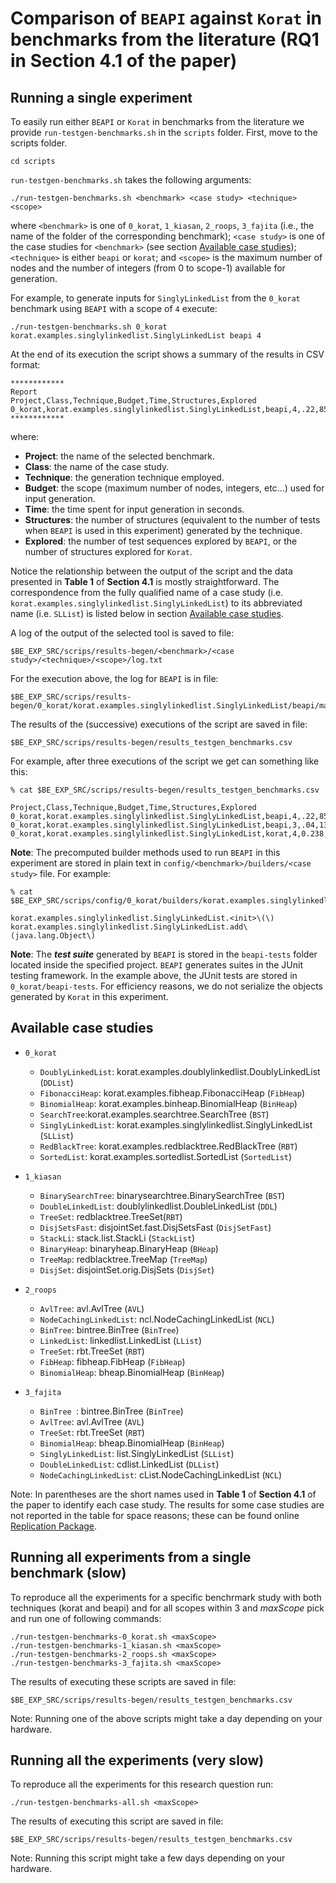 # Comparison of `BEAPI` against `Korat` in benchmarks from the literature (RQ1 in Section 4.1 of the paper)

## Running a single experiment

To easily run either `BEAPI` or `Korat` in benchmarks from the literature we provide `run-testgen-benchmarks.sh` in the `scripts` folder. First, move to the scripts folder.

```
cd scripts
```

`run-testgen-benchmarks.sh` takes the following arguments:
```
./run-testgen-benchmarks.sh <benchmark> <case study> <technique> <scope>
```
where `<benchmark>` is one of `0_korat`, `1_kiasan`, `2_roops`, `3_fajita` (i.e., the name of the folder of the corresponding benchmark); `<case study>` is one of the case studies for `<benchmark>` (see section [Available case studies](#Available-case-studies));  `<technique>` is either `beapi` or `korat`; and `<scope>` is the maximum number of nodes and the number of integers (from 0 to scope-1) available for generation.

For example, to generate inputs for `SinglyLinkedList` from the `0_korat` benchmark using `BEAPI` with a scope of `4` execute:
```
./run-testgen-benchmarks.sh 0_korat korat.examples.singlylinkedlist.SinglyLinkedList beapi 4
```

At the end of its execution the script shows a summary of the results in CSV format:

```
************
Report
Project,Class,Technique,Budget,Time,Structures,Explored
0_korat,korat.examples.singlylinkedlist.SinglyLinkedList,beapi,4,.22,85,345
************
```

where:

- **Project**: the name of the selected benchmark.
- **Class**: the name of the case study.
- **Technique**: the generation technique employed.
- **Budget**: the scope (maximum number of nodes, integers, etc...) used for input generation.
- **Time**: the time spent for input generation in seconds.
- **Structures**: the number of structures (equivalent to the number of tests when `BEAPI` is used in this experiment) generated by the technique.
- **Explored**: the number of test sequences explored by `BEAPI`, or the number of structures explored for `Korat`.

Notice the relationship between the output of the script and the data presented in **Table 1** of **Section 4.1** is mostly straightforward. The correspondence from the fully qualified name of a case study (i.e. `korat.examples.singlylinkedlist.SinglyLinkedList`) to its abbreviated name (i.e. `SLList`) is listed below in section [Available case studies](#Available-case-studies). 

A log of the output of the selected tool is saved to file:

```
$BE_EXP_SRC/scrips/results-begen/<benchmark>/<case study>/<technique>/<scope>/log.txt
```

For the execution above, the log for `BEAPI` is in file:

```
$BE_EXP_SRC/scrips/results-begen/0_korat/korat.examples.singlylinkedlist.SinglyLinkedList/beapi/matching/builders/4/log.txt
```  

The results of the (successive) executions of the script are saved in file: 

```
$BE_EXP_SRC/scrips/results-begen/results_testgen_benchmarks.csv
```

For example, after three executions of the script we get can something like this:

```
% cat $BE_EXP_SRC/scrips/results-begen/results_testgen_benchmarks.csv

Project,Class,Technique,Budget,Time,Structures,Explored
0_korat,korat.examples.singlylinkedlist.SinglyLinkedList,beapi,4,.22,85,345
0_korat,korat.examples.singlylinkedlist.SinglyLinkedList,beapi,3,.04,13,43
0_korat,korat.examples.singlylinkedlist.SinglyLinkedList,korat,4,0.238,85,764
```

**Note**: The precomputed builder methods used to run `BEAPI` in this experiment are stored in plain text in `config/<benchmark>/builders/<case study>` file. For example:

```
% cat $BE_EXP_SRC/scrips/config/0_korat/builders/korat.examples.singlylinkedlist.SinglyLinkedList 

korat.examples.singlylinkedlist.SinglyLinkedList.<init>\(\)
korat.examples.singlylinkedlist.SinglyLinkedList.add\(java.lang.Object\)
```

**Note**: The ***test suite*** generated by `BEAPI` is stored in the `beapi-tests` folder located inside the specified project. `BEAPI` generates suites in the JUnit testing framework. In the example above, the JUnit tests are stored in `0_korat/beapi-tests`. For efficiency reasons, we do not serialize the objects generated by `Korat` in this experiment.

## Available case studies

- `0_korat`
  - `DoublyLinkedList`: korat.examples.doublylinkedlist.DoublyLinkedList (`DDList`)
  - `FibonacciHeap`: korat.examples.fibheap.FibonacciHeap (`FibHeap`)
  -	`BinomialHeap`: korat.examples.binheap.BinomialHeap (`BinHeap`)
  - `SearchTree`:korat.examples.searchtree.SearchTree (`BST`)
  - `SinglyLinkedList`: korat.examples.singlylinkedlist.SinglyLinkedList (`SLList`)
  - `RedBlackTree`: korat.examples.redblacktree.RedBlackTree (`RBT`)
  - `SortedList`: korat.examples.sortedlist.SortedList (`SortedList`) 

- `1_kiasan`
  - `BinarySearchTree`: binarysearchtree.BinarySearchTree (`BST`)
  - `DoubleLinkedList`: doublylinkedlist.DoubleLinkedList (`DDL`)
  - `TreeSet`: redblacktree.TreeSet(`RBT`)
  - `DisjSetsFast`: disjointSet.fast.DisjSetsFast (`DisjSetFast`)
  - `StackLi`: stack.list.StackLi (`StackList`)
  - `BinaryHeap`: binaryheap.BinaryHeap (`BHeap`)
  - `TreeMap`: redblacktree.TreeMap (`TreeMap`)
  - `DisjSet`: disjointSet.orig.DisjSets (`DisjSet`) 

- `2_roops`

  - `AvlTree`: avl.AvlTree (`AVL`)
  - `NodeCachingLinkedList`: ncl.NodeCachingLinkedList (`NCL`)
  - `BinTree`: bintree.BinTree (`BinTree`)
  - `LinkedList`: linkedlist.LinkedList (`LList`)
  - `TreeSet`: rbt.TreeSet (`RBT`)
  - `FibHeap`: fibheap.FibHeap (`FibHeap`)
  - `BinomialHeap`: bheap.BinomialHeap (`BinHeap`)

- `3_fajita`
  - `BinTree `: bintree.BinTree (`BinTree`)
  - `AvlTree`: avl.AvlTree (`AVL`)
  - `TreeSet`: rbt.TreeSet (`RBT`)
  - `BinomialHeap`: bheap.BinomialHeap (`BinHeap`)
  - `SinglyLinkedList`: list.SinglyLinkedList (`SLList`) 
  - `DoubleLinkedList`: cdlist.LinkedList (`DLList`)
  - `NodeCachingLinkedList`: cList.NodeCachingLinkedList (`NCL`)

Note: In parentheses are the short names used in **Table 1** of **Section 4.1** of the paper to identify each case study. The results for some case studies are not reported in the table for space reasons; these can be found online [Replication Package](https://sites.google.com/view/bounded-exhaustive-api/home).

## Running all experiments from a single benchmark (slow)

To reproduce all the experiments for a specific benchrmark study with both techniques (korat and beapi) and for all scopes within 3 and *maxScope* pick and run one of following commands: 

```
./run-testgen-benchmarks-0_korat.sh <maxScope>
./run-testgen-benchmarks-1_kiasan.sh <maxScope>
./run-testgen-benchmarks-2_roops.sh <maxScope>
./run-testgen-benchmarks-3_fajita.sh <maxScope>
```

The results of executing these scripts are saved in file: 

```
$BE_EXP_SRC/scrips/results-begen/results_testgen_benchmarks.csv
```

Note: Running one of the above scripts might take a day depending on your hardware.

## Running all the experiments (very slow)

To reproduce all the experiments for this research question run:
```
./run-testgen-benchmarks-all.sh <maxScope>
```

The results of executing this script are saved in file: 
```
$BE_EXP_SRC/scrips/results-begen/results_testgen_benchmarks.csv
```

Note: Running this script might take a few days depending on your hardware.

